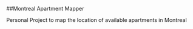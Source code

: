 ##Montreal Apartment Mapper

Personal Project to map the location of available apartments in Montreal
